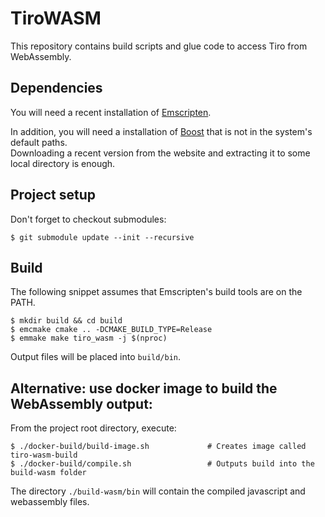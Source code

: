# TiroWASM

This repository contains build scripts and glue code to access Tiro from WebAssembly.

## Dependencies

You will need a recent installation of [Emscripten](https://emscripten.org/).

In addition, you will need a installation of [Boost](https://boost.org) that is not in the system's
default paths.  
Downloading a recent version from the website and extracting it to some local directory is enough.

## Project setup

Don't forget to checkout submodules:

    $ git submodule update --init --recursive

## Build

The following snippet assumes that Emscripten's build tools are on the PATH.

    $ mkdir build && cd build
    $ emcmake cmake .. -DCMAKE_BUILD_TYPE=Release
    $ emmake make tiro_wasm -j $(nproc)

Output files will be placed into `build/bin`.

## Alternative: use docker image to build the WebAssembly output:

From the project root directory, execute:

    $ ./docker-build/build-image.sh             # Creates image called tiro-wasm-build
    $ ./docker-build/compile.sh                 # Outputs build into the build-wasm folder

The directory `./build-wasm/bin` will contain the compiled javascript and webassembly files.
